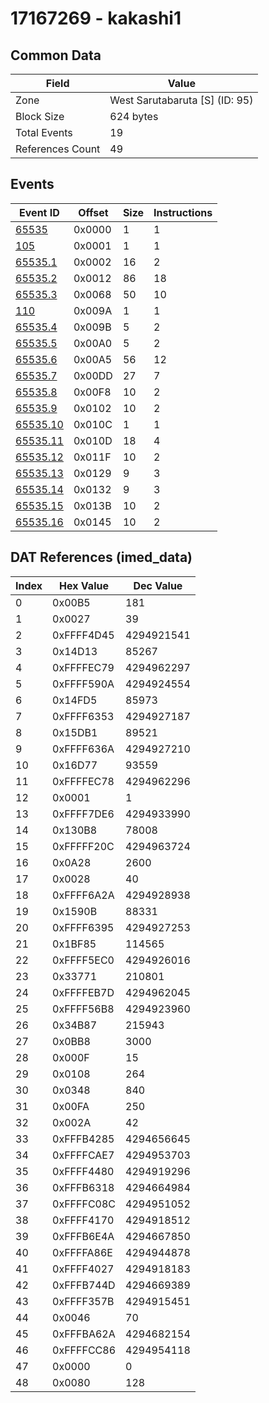 # 17167269 - kakashi1

## Common Data

| Field            | Value                          |
|------------------|--------------------------------|
| Zone             | West Sarutabaruta [S] (ID: 95) |
| Block Size       | 624 bytes                      |
| Total Events     | 19                             |
| References Count | 49                             |

## Events

| Event ID                  | Offset   |   Size |   Instructions |
|---------------------------|----------|--------|----------------|
| [65535](./65535.md)       | 0x0000   |      1 |              1 |
| [105](./105.md)           | 0x0001   |      1 |              1 |
| [65535.1](./65535.1.md)   | 0x0002   |     16 |              2 |
| [65535.2](./65535.2.md)   | 0x0012   |     86 |             18 |
| [65535.3](./65535.3.md)   | 0x0068   |     50 |             10 |
| [110](./110.md)           | 0x009A   |      1 |              1 |
| [65535.4](./65535.4.md)   | 0x009B   |      5 |              2 |
| [65535.5](./65535.5.md)   | 0x00A0   |      5 |              2 |
| [65535.6](./65535.6.md)   | 0x00A5   |     56 |             12 |
| [65535.7](./65535.7.md)   | 0x00DD   |     27 |              7 |
| [65535.8](./65535.8.md)   | 0x00F8   |     10 |              2 |
| [65535.9](./65535.9.md)   | 0x0102   |     10 |              2 |
| [65535.10](./65535.10.md) | 0x010C   |      1 |              1 |
| [65535.11](./65535.11.md) | 0x010D   |     18 |              4 |
| [65535.12](./65535.12.md) | 0x011F   |     10 |              2 |
| [65535.13](./65535.13.md) | 0x0129   |      9 |              3 |
| [65535.14](./65535.14.md) | 0x0132   |      9 |              3 |
| [65535.15](./65535.15.md) | 0x013B   |     10 |              2 |
| [65535.16](./65535.16.md) | 0x0145   |     10 |              2 |

## DAT References (imed_data)

|   Index | Hex Value   |   Dec Value |
|---------|-------------|-------------|
|       0 | 0x00B5      |         181 |
|       1 | 0x0027      |          39 |
|       2 | 0xFFFF4D45  |  4294921541 |
|       3 | 0x14D13     |       85267 |
|       4 | 0xFFFFEC79  |  4294962297 |
|       5 | 0xFFFF590A  |  4294924554 |
|       6 | 0x14FD5     |       85973 |
|       7 | 0xFFFF6353  |  4294927187 |
|       8 | 0x15DB1     |       89521 |
|       9 | 0xFFFF636A  |  4294927210 |
|      10 | 0x16D77     |       93559 |
|      11 | 0xFFFFEC78  |  4294962296 |
|      12 | 0x0001      |           1 |
|      13 | 0xFFFF7DE6  |  4294933990 |
|      14 | 0x130B8     |       78008 |
|      15 | 0xFFFFF20C  |  4294963724 |
|      16 | 0x0A28      |        2600 |
|      17 | 0x0028      |          40 |
|      18 | 0xFFFF6A2A  |  4294928938 |
|      19 | 0x1590B     |       88331 |
|      20 | 0xFFFF6395  |  4294927253 |
|      21 | 0x1BF85     |      114565 |
|      22 | 0xFFFF5EC0  |  4294926016 |
|      23 | 0x33771     |      210801 |
|      24 | 0xFFFFEB7D  |  4294962045 |
|      25 | 0xFFFF56B8  |  4294923960 |
|      26 | 0x34B87     |      215943 |
|      27 | 0x0BB8      |        3000 |
|      28 | 0x000F      |          15 |
|      29 | 0x0108      |         264 |
|      30 | 0x0348      |         840 |
|      31 | 0x00FA      |         250 |
|      32 | 0x002A      |          42 |
|      33 | 0xFFFB4285  |  4294656645 |
|      34 | 0xFFFFCAE7  |  4294953703 |
|      35 | 0xFFFF4480  |  4294919296 |
|      36 | 0xFFFB6318  |  4294664984 |
|      37 | 0xFFFFC08C  |  4294951052 |
|      38 | 0xFFFF4170  |  4294918512 |
|      39 | 0xFFFB6E4A  |  4294667850 |
|      40 | 0xFFFFA86E  |  4294944878 |
|      41 | 0xFFFF4027  |  4294918183 |
|      42 | 0xFFFB744D  |  4294669389 |
|      43 | 0xFFFF357B  |  4294915451 |
|      44 | 0x0046      |          70 |
|      45 | 0xFFFBA62A  |  4294682154 |
|      46 | 0xFFFFCC86  |  4294954118 |
|      47 | 0x0000      |           0 |
|      48 | 0x0080      |         128 |
